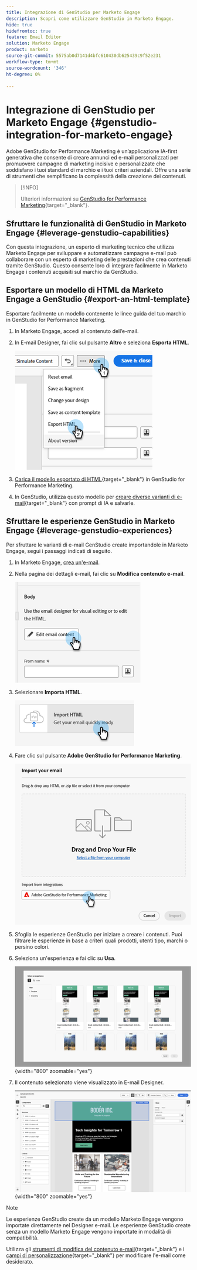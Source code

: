 ```yaml
---
title: Integrazione di GenStudio per Marketo Engage
description: Scopri come utilizzare GenStudio in Marketo Engage.
hide: true
hidefromtoc: true
feature: Email Editor
solution: Marketo Engage
product: marketo
source-git-commit: 5575ab0d7141d4bfc610430db625439c9f52e231
workflow-type: tm+mt
source-wordcount: '346'
ht-degree: 0%

---
```


# Integrazione di GenStudio per Marketo Engage {#genstudio-integration-for-marketo-engage}

Adobe GenStudio for Performance Marketing è un’applicazione IA-first generativa che consente di creare annunci ed e-mail personalizzati per promuovere campagne di marketing incisive e personalizzate che soddisfano i tuoi standard di marchio e i tuoi criteri aziendali. Offre una serie di strumenti che semplificano la complessità della creazione dei contenuti.

>[!INFO]
>
>Ulteriori informazioni su [GenStudio for Performance Marketing](https://experienceleague.adobe.com/it/docs/genstudio-for-performance-marketing/user-guide/home){target="_blank"}.

## Sfruttare le funzionalità di GenStudio in Marketo Engage {#leverage-genstudio-capabilities}

Con questa integrazione, un esperto di marketing tecnico che utilizza Marketo Engage per sviluppare e automatizzare campagne e-mail può collaborare con un esperto di marketing delle prestazioni che crea contenuti tramite GenStudio. Questo consente loro di integrare facilmente in Marketo Engage i contenuti acquisiti sul marchio da GenStudio.

## Esportare un modello di HTML da Marketo Engage a GenStudio {#export-an-html-template}

Esportare facilmente un modello contenente le linee guida del tuo marchio in GenStudio for Performance Marketing.

1. In Marketo Engage, accedi al contenuto dell’e-mail.

1. In E-mail Designer, fai clic sul pulsante **Altro** e seleziona **Esporta HTML**.

   ![Esportazione di HTML](assets/genstudio-integration-1.png)

1. [Carica il modello esportato di HTML](https://experienceleague.adobe.com/it/docs/genstudio-for-performance-marketing/user-guide/content/templates/use-templates#templates-from-ajo-and-marketo){target="_blank"} in GenStudio for Performance Marketing.

1. In GenStudio, utilizza questo modello per [creare diverse varianti di e-mail](https://experienceleague.adobe.com/it/docs/genstudio-for-performance-marketing/user-guide/create/create-email-experience){target="_blank"} con prompt di IA e salvarle.

## Sfruttare le esperienze GenStudio in Marketo Engage {#leverage-genstudio-experiences}

Per sfruttare le varianti di e-mail GenStudio create importandole in Marketo Engage, segui i passaggi indicati di seguito.

1. In Marketo Engage, [crea un&#39;e-mail](/help/marketo/product-docs/email-marketing/email-designer/email-authoring.md#create-an-email).

1. Nella pagina dei dettagli e-mail, fai clic su **Modifica contenuto e-mail**.

   ![Pulsante Modifica contenuto e-mail](assets/genstudio-integration-2.png)

1. Selezionare **Importa HTML**.

   ![Pulsante Importa HTML](assets/genstudio-integration-3.png)

1. Fare clic sul pulsante **Adobe GenStudio for Performance Marketing**.

   ![Pulsante Adobe GenStudio for Performance Marketing](assets/genstudio-integration-4.png)

1. Sfoglia le esperienze GenStudio per iniziare a creare i contenuti. Puoi filtrare le esperienze in base a criteri quali prodotti, utenti tipo, marchi o persino colori.

1. Seleziona un&#39;esperienza e fai clic su **Usa**.

   ![Seleziona l&#39;esperienza desiderata](assets/genstudio-integration-5.png){width="800" zoomable="yes"}

1. Il contenuto selezionato viene visualizzato in E-mail Designer.

   ![E-mail Designer](assets/genstudio-integration-6.png){width="800" zoomable="yes"}

>[!NOTE]
>
>Le esperienze GenStudio create da un modello Marketo Engage vengono importate direttamente nel Designer e-mail. Le esperienze GenStudio create senza un modello Marketo Engage vengono importate in modalità di compatibilità.

Utilizza gli [strumenti di modifica del contenuto e-mail](/help/marketo/product-docs/email-marketing/email-designer/email-authoring.md#add-structure-and-content){target="_blank"} e i [campi di personalizzazione](/help/marketo/product-docs/email-marketing/email-designer/email-authoring.md#personalize-content){target="_blank"} per modificare l&#39;e-mail come desiderato.
